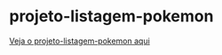 # projeto-listagem-pokemon

<a href="https://vitorgabrieldesm.github.io/projeto-listagem-pokemon/" target="_blank">Veja o projeto-listagem-pokemon aqui</a>
